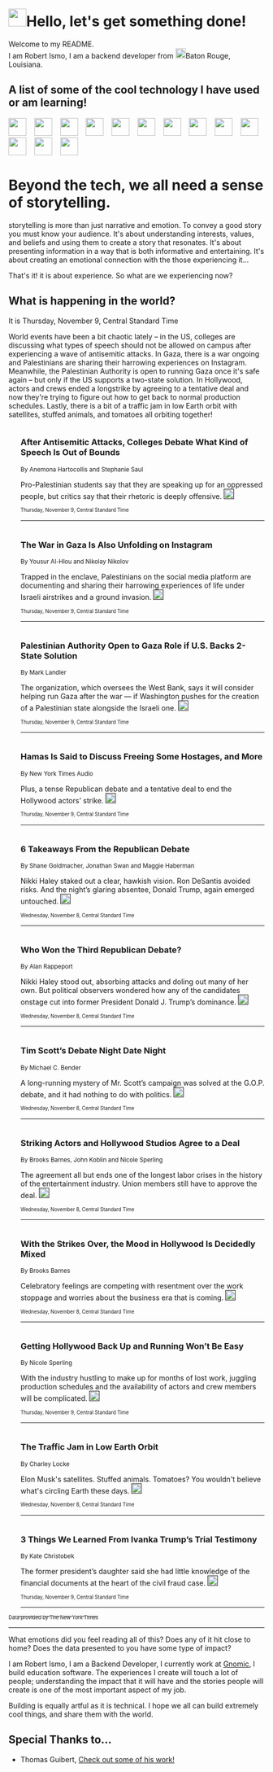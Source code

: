 <h1><img src="https://emojis.slackmojis.com/emojis/images/1643514375/3493/hot-coffee.gif?1643514375" width="35"/>Hello, let's get something done!</h1>

<p>Welcome to my README.<br/>
I am Robert Ismo, I am a backend developer from <img src="https://emojis.slackmojis.com/emojis/images/1638395689/50435/moulin_rouge.png?1638395689" width="20"/>Baton Rouge, Louisiana.</p>
<h2>A list of some of the cool technology I have used or am learning!</h2>
<p>
<img src="https://emojis.slackmojis.com/emojis/images/1643516091/21142/meow_bongotap.gif?1643516091" width="35" alt="">
<img src="https://img.shields.io/badge/Favorite%20Frontend%20Framework-SvelteKit-f83903" alt="">
<img src="https://img.shields.io/badge/Second%20Favorite-Vue-40b581" alt="">
<img src="https://img.shields.io/badge/Most%20Used%20Runtime-Nodejs-78b061" alt="">
<img src="https://emojis.slackmojis.com/emojis/images/1643517416/34482/fire.gif?1643517416" width="35" alt="">
<img src="https://img.shields.io/badge/Javascript%20But%20Better-Typescript-0078ca" alt="">
<img src="https://img.shields.io/badge/Favorite%20Language-Elixir-3e244d" alt="">
<img src="https://img.shields.io/badge/Containerize%20Everything-Docker-6ac9ef" alt="">
<img src="https://emojis.slackmojis.com/emojis/images/1643514596/5999/meow_party.gif?1643514596" width="35" alt="">
<img src="https://img.shields.io/badge/API%20Love%20Language-Graphql-de32a5" alt="">
<img src="https://img.shields.io/badge/Our%20Favorite%20Version%20Controller-Git-e94f33" alt="">
<img src="https://img.shields.io/badge/Favorite%20Database-Redis-d42d1d" alt="">
<img src="https://emojis.slackmojis.com/emojis/images/1643514559/5584/deployparrot.gif?1643514559" width="35" alt="">
<img src="https://img.shields.io/badge/Container%20Interstate-RabbitMQ-f66200" alt="">
<img src="https://img.shields.io/badge/Gotta%20Learn-Kubernetes-316adf" alt="">
<img src="https://img.shields.io/badge/Really%20Mature%20Now-WASM-654fef" alt="">
<img src="https://emojis.slackmojis.com/emojis/images/1666642497/61942/dance_vibe.gif?1666642497" width="35" alt="">
<img src="https://img.shields.io/badge/For%20My%20M1-ARM64-657d96" alt="">
<img src="https://img.shields.io/badge/Loving%20This%20So%20Much-TailwindCSS-17bcb5" alt="">
<img src="https://img.shields.io/badge/Cool%20Build%20Tool-Vite-f9cb24" alt="">
<img src="https://emojis.slackmojis.com/emojis/images/1669231376/62819/working-on-it.gif?1669231376" width="35" alt="">
<img src="https://img.shields.io/badge/Fun%20and%20Easy%20Database-MongoDB-5f8c49" alt="">
<img src="https://img.shields.io/badge/JS%20Life%20Support-NPM-c73737" alt="">
<img src="https://img.shields.io/badge/I%20Liked%20It-DynamoDB-0073b9" alt="">
<img src="https://emojis.slackmojis.com/emojis/images/1643514045/46/question.gif?1643514045" width="35" alt="">
<img src="https://img.shields.io/badge/cool-React-60d6f9" alt="">
<img src="https://img.shields.io/badge/Future%20Big%20Project-Lambda-f37e00" alt="">
<img src="https://img.shields.io/badge/NPM%20But%20Better-PNPM-f1aa07" alt="">
<img src="https://emojis.slackmojis.com/emojis/images/1643514943/9662/fbwow.gif?1643514943" width="35" alt="">
<img src="https://img.shields.io/badge/First%20Language-C-662079" alt="">
<img src="https://img.shields.io/badge/Where%20I%20Deploy%20Frontend-Vercel-000000" alt="">
<img src="https://img.shields.io/badge/Who%20Does%20not%20Want%20an%20App-Swift-f9492a" alt="">
<img src="https://emojis.slackmojis.com/emojis/images/1643514058/151/javascript.png?1643514058" width="35" alt="">
<img src="https://img.shields.io/badge/cool-Python-fbd542" alt="">
<img src="https://img.shields.io/badge/Favorite%20Something-Stripe-656cdc" alt="">
<img src="https://img.shields.io/badge/Of%20Course-HTML5-ed6327" alt="">
<img src="https://emojis.slackmojis.com/emojis/images/1660415405/60731/bomb.gif?1660415405" width="35" alt="">
<img src="https://img.shields.io/badge/hate-CSS-2964ec" alt="">
<img src="https://img.shields.io/badge/Learning-CircleCI-141215" alt="">
<img src="https://img.shields.io/badge/Learning-Rust-fbbb3b" alt="">
<img src="https://emojis.slackmojis.com/emojis/images/1660415397/60712/writing-hand.gif?1660415397" width="35" alt="">
<img src="https://img.shields.io/badge/Dev%20Browser%20of%20Choice-Firefox-cc4e26" alt="">
<img src="https://img.shields.io/badge/Recoverying%20From%20Windows-UNIX-1781e3" alt="">
<img src="https://img.shields.io/badge/LOVE-LogSeq-90c1c2" alt="">
<img src="https://emojis.slackmojis.com/emojis/images/1643514066/223/kirby.gif?1643514066" width="35" alt="">
<img src="https://img.shields.io/badge/Daily%20Driver-MacOS-e6e6e8" alt="">
<img src="https://img.shields.io/badge/Git%20Server-Github-000000" alt="">
<img src="https://img.shields.io/badge/enjoyable-EC2-f17428" alt="">
<img src="https://emojis.slackmojis.com/emojis/images/1643514239/2069/excited.gif?1643514239" width="35" alt="">
</p>
<h1>Beyond the tech, we all need a sense of storytelling.</h1>
<p>storytelling is more than just narrative and emotion. To convey a good story you must know your audience. It's about understanding interests, values, and beliefs and using them to create a story that resonates. It's about presenting information in a way that is both informative and entertaining. It's about creating an emotional connection with the those experiencing it...</p>
<p>That's it! it is about experience. So what are we experiencing now?</p>
<h2>What is happening in the world?</h2>
<p>It is Thursday, November 9, Central Standard Time</p>
<p>
World events have been a bit chaotic lately – in the US, colleges are discussing what types of speech should not be allowed on campus after experiencing a wave of antisemitic attacks. In Gaza, there is a war ongoing and Palestinians are sharing their harrowing experiences on Instagram. Meanwhile, the Palestinian Authority is open to running Gaza once it&#39;s safe again – but only if the US supports a two-state solution. In Hollywood, actors and crews ended a longstrike by agreeing to a tentative deal and now they&#39;re trying to figure out how to get back to normal production schedules. Lastly, there is a bit of a traffic jam in low Earth orbit with satellites, stuffed animals, and tomatoes all orbiting together!</p>
<ol>
<img src="https://img.shields.io/badge/-us-blue" alt="">
<h3>After Antisemitic Attacks, Colleges Debate What Kind of Speech Is Out of Bounds</h3>
<sub>By Anemona Hartocollis and Stephanie Saul</sub>
<p>Pro-Palestinian students say that they are speaking up for an oppressed people, but critics say that their rhetoric is deeply offensive.  <a href=""><img src="https://developer.nytimes.com/files/poweredby_nytimes_30b.png?v=1583354208352" height="20"></a></p>
<sub><sub>Thursday, November 9, Central Standard Time</sub></sub>
<hr/>
<img src="https://img.shields.io/badge/-world-blue" alt="">
<h3>The War in Gaza Is Also Unfolding on Instagram</h3>
<sub>By Yousur Al-Hlou and Nikolay Nikolov</sub>
<p>Trapped in the enclave, Palestinians on the social media platform are documenting and sharing their harrowing experiences of life under Israeli airstrikes and a ground invasion.  <a href=""><img src="https://developer.nytimes.com/files/poweredby_nytimes_30b.png?v=1583354208352" height="20"></a></p>
<sub><sub>Thursday, November 9, Central Standard Time</sub></sub>
<hr/>
<img src="https://img.shields.io/badge/-world-blue" alt="">
<h3>Palestinian Authority Open to Gaza Role if U.S. Backs 2-State Solution</h3>
<sub>By Mark Landler</sub>
<p>The organization, which oversees the West Bank, says it will consider helping run Gaza after the war — if Washington pushes for the creation of a Palestinian state alongside the Israeli one.  <a href=""><img src="https://developer.nytimes.com/files/poweredby_nytimes_30b.png?v=1583354208352" height="20"></a></p>
<sub><sub>Thursday, November 9, Central Standard Time</sub></sub>
<hr/>
<img src="https://img.shields.io/badge/-us-blue" alt="">
<h3>Hamas Is Said to Discuss Freeing Some Hostages, and More</h3>
<sub>By New York Times Audio</sub>
<p>Plus, a tense Republican debate and a tentative deal to end the Hollywood actors’ strike.  <a href=""><img src="https://developer.nytimes.com/files/poweredby_nytimes_30b.png?v=1583354208352" height="20"></a></p>
<sub><sub>Thursday, November 9, Central Standard Time</sub></sub>
<hr/>
<img src="https://img.shields.io/badge/-us-blue" alt="">
<h3>6 Takeaways From the Republican Debate</h3>
<sub>By Shane Goldmacher, Jonathan Swan and Maggie Haberman</sub>
<p>Nikki Haley staked out a clear, hawkish vision. Ron DeSantis avoided risks. And the night’s glaring absentee, Donald Trump, again emerged untouched.  <a href=""><img src="https://developer.nytimes.com/files/poweredby_nytimes_30b.png?v=1583354208352" height="20"></a></p>
<sub><sub>Wednesday, November 8, Central Standard Time</sub></sub>
<hr/>
<img src="https://img.shields.io/badge/-us-blue" alt="">
<h3>Who Won the Third Republican Debate?</h3>
<sub>By Alan Rappeport</sub>
<p>Nikki Haley stood out, absorbing attacks and doling out many of her own. But political observers wondered how any of the candidates onstage cut into former President Donald J. Trump’s dominance.  <a href=""><img src="https://developer.nytimes.com/files/poweredby_nytimes_30b.png?v=1583354208352" height="20"></a></p>
<sub><sub>Wednesday, November 8, Central Standard Time</sub></sub>
<hr/>
<img src="https://img.shields.io/badge/-us-blue" alt="">
<h3>Tim Scott’s Debate Night Date Night</h3>
<sub>By Michael C. Bender</sub>
<p>A long-running mystery of Mr. Scott’s campaign was solved at the G.O.P. debate, and it had nothing to do with politics.  <a href=""><img src="https://developer.nytimes.com/files/poweredby_nytimes_30b.png?v=1583354208352" height="20"></a></p>
<sub><sub>Wednesday, November 8, Central Standard Time</sub></sub>
<hr/>
<img src="https://img.shields.io/badge/-business-blue" alt="">
<h3>Striking Actors and Hollywood Studios Agree to a Deal</h3>
<sub>By Brooks Barnes, John Koblin and Nicole Sperling</sub>
<p>The agreement all but ends one of the longest labor crises in the history of the entertainment industry. Union members still have to approve the deal.  <a href=""><img src="https://developer.nytimes.com/files/poweredby_nytimes_30b.png?v=1583354208352" height="20"></a></p>
<sub><sub>Wednesday, November 8, Central Standard Time</sub></sub>
<hr/>
<img src="https://img.shields.io/badge/-business-blue" alt="">
<h3>With the Strikes Over, the Mood in Hollywood Is Decidedly Mixed</h3>
<sub>By Brooks Barnes</sub>
<p>Celebratory feelings are competing with resentment over the work stoppage and worries about the business era that is coming.  <a href=""><img src="https://developer.nytimes.com/files/poweredby_nytimes_30b.png?v=1583354208352" height="20"></a></p>
<sub><sub>Wednesday, November 8, Central Standard Time</sub></sub>
<hr/>
<img src="https://img.shields.io/badge/-business-blue" alt="">
<h3>Getting Hollywood Back Up and Running Won’t Be Easy</h3>
<sub>By Nicole Sperling</sub>
<p>With the industry hustling to make up for months of lost work, juggling production schedules and the availability of actors and crew members will be complicated.  <a href=""><img src="https://developer.nytimes.com/files/poweredby_nytimes_30b.png?v=1583354208352" height="20"></a></p>
<sub><sub>Thursday, November 9, Central Standard Time</sub></sub>
<hr/>
<img src="https://img.shields.io/badge/-magazine-blue" alt="">
<h3>The Traffic Jam in Low Earth Orbit</h3>
<sub>By Charley Locke</sub>
<p>Elon Musk&#39;s satellites. Stuffed animals. Tomatoes? You wouldn&#39;t believe what&#39;s circling Earth these days.  <a href=""><img src="https://developer.nytimes.com/files/poweredby_nytimes_30b.png?v=1583354208352" height="20"></a></p>
<sub><sub>Wednesday, November 8, Central Standard Time</sub></sub>
<hr/>
<img src="https://img.shields.io/badge/-nyregion-blue" alt="">
<h3>3 Things We Learned From Ivanka Trump’s Trial Testimony</h3>
<sub>By Kate Christobek</sub>
<p>The former president’s daughter said she had little knowledge of the financial documents at the heart of the civil fraud case.  <a href=""><img src="https://developer.nytimes.com/files/poweredby_nytimes_30b.png?v=1583354208352" height="20"></a></p>
<sub><sub>Thursday, November 9, Central Standard Time</sub></sub>
<hr/>
</ol>
<a href="https://developer.nytimes.com"><sub><sub>Data provided by The New York Times</sub></sub></a>
<hr/>
<p>What emotions did you feel reading all of this? Does any of it hit close to home? Does the data presented to you have some type of impact?</p>
<p>I am Robert Ismo, I am a Backend Developer, I currently work at <a href="https://gnomic.education/">Gnomic</a>, I build education software. The experiences I create will touch a lot of people; understanding the impact that it will have and the stories people will create is one of the most important aspect of my job.</p>
<p>Building is equally artful as it is technical. I hope we all can build extremely cool things, and share them with the world.</p>
<h2>Special Thanks to...</h2>
<ul>
<li>Thomas Guibert, <a href="https://github.com/thmsgbrt/thmsgbrt">Check out some of his work!</a></li>
</ul>